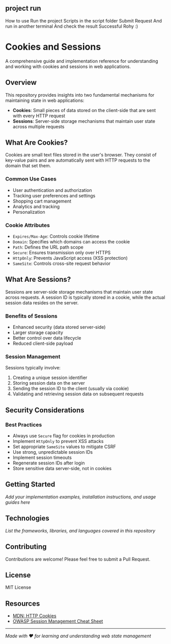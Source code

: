 ## project run

How to use
Run the project
Scripts in the script folder Submit Request
And run in another terminal
And check the result
Successful
Rohy :)


# Cookies and Sessions

A comprehensive guide and implementation reference for understanding and working with cookies and sessions in web applications.

## Overview

This repository provides insights into two fundamental mechanisms for maintaining state in web applications:

- **Cookies**: Small pieces of data stored on the client-side that are sent with every HTTP request
- **Sessions**: Server-side storage mechanisms that maintain user state across multiple requests

## What Are Cookies?

Cookies are small text files stored in the user's browser. They consist of key-value pairs and are automatically sent with HTTP requests to the domain that set them.

### Common Use Cases
- User authentication and authorization
- Tracking user preferences and settings
- Shopping cart management
- Analytics and tracking
- Personalization

### Cookie Attributes
- `Expires/Max-Age`: Controls cookie lifetime
- `Domain`: Specifies which domains can access the cookie
- `Path`: Defines the URL path scope
- `Secure`: Ensures transmission only over HTTPS
- `HttpOnly`: Prevents JavaScript access (XSS protection)
- `SameSite`: Controls cross-site request behavior

## What Are Sessions?

Sessions are server-side storage mechanisms that maintain user state across requests. A session ID is typically stored in a cookie, while the actual session data resides on the server.

### Benefits of Sessions
- Enhanced security (data stored server-side)
- Larger storage capacity
- Better control over data lifecycle
- Reduced client-side payload

### Session Management
Sessions typically involve:
1. Creating a unique session identifier
2. Storing session data on the server
3. Sending the session ID to the client (usually via cookie)
4. Validating and retrieving session data on subsequent requests

## Security Considerations

### Best Practices
- Always use `Secure` flag for cookies in production
- Implement `HttpOnly` to prevent XSS attacks
- Set appropriate `SameSite` values to mitigate CSRF
- Use strong, unpredictable session IDs
- Implement session timeouts
- Regenerate session IDs after login
- Store sensitive data server-side, not in cookies

## Getting Started

*Add your implementation examples, installation instructions, and usage guides here*

## Technologies

*List the frameworks, libraries, and languages covered in this repository*

## Contributing

Contributions are welcome! Please feel free to submit a Pull Request.

## License

MIT License

## Resources

- [MDN: HTTP Cookies](https://developer.mozilla.org/en-US/docs/Web/HTTP/Cookies)
- [OWASP Session Management Cheat Sheet](https://cheatsheetseries.owasp.org/cheatsheets/Session_Management_Cheat_Sheet.html)

---

*Made with ❤️ for learning and understanding web state management*